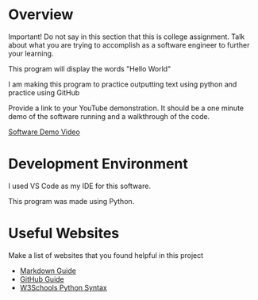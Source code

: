 # Overview

Important!  Do not say in this section that this is college assignment.  Talk about what you are trying to accomplish as a software engineer to further your learning.

This program will display the words "Hello World"

I am making this program to practice outputting text using python and practice using GitHub

Provide a link to your YouTube demonstration.  It should be a one minute demo of the software running and a walkthrough of the code.

[Software Demo Video](http://youtu.be/1iHBMUkGbkc?hd=1)

# Development Environment

I used VS Code as my IDE for this software.

This program was made using Python.

# Useful Websites

Make a list of websites that you found helpful in this project
* [Markdown Guide](https://www.markdownguide.org/cheat-sheet/)
* [GitHub Guide](https://guides.github.com/activities/hello-world/)
* [W3Schools Python Syntax](https://www.w3schools.com/python/python_syntax.asp)

